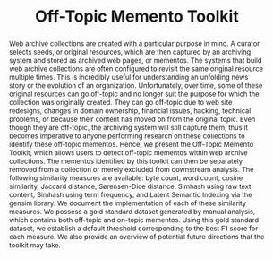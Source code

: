 ---
abstract: 'Web archive collections are created with a particular purpose in mind.
  A curator selects seeds, or original resources, which are then captured by an archiving
  system and stored as archived web pages, or mementos. The systems that build web
  archive collections are often configured to revisit the same original resource multiple
  times. This is incredibly useful for understanding an unfolding news story or the
  evolution of an organization. Unfortunately, over time, some of these original resources
  can go off-topic and no longer suit the purpose for which the collection was originally
  created. They can go off-topic due to web site redesigns, changes in domain ownership,
  financial issues, hacking, technical problems, or because their content has moved
  on from the original topic. Even though they are off-topic, the archiving system
  will still capture them, thus it becomes imperative to anyone performing research
  on these collections to identify these off-topic mementos. Hence, we present the
  Off-Topic Memento Toolkit, which allows users to detect off-topic mementos within
  web archive collections. The mementos identified by this toolkit can then be separately
  removed from a collection or merely excluded from downstream analysis. The following
  similarity measures are available: byte count, word count, cosine similarity, Jaccard
  distance, Sørensen-Dice distance, Simhash using raw text content, Simhash using
  term frequency, and Latent Semantic Indexing via the gensim library. We document
  the implementation of each of these similarity measures. We possess a gold standard
  dataset generated by manual analysis, which contains both off-topic and on-topic
  mementos. Using this gold standard dataset, we establish a default threshold corresponding
  to the best F1 score for each measure. We also provide an overview of potential
  future directions that the toolkit may take.'
creators:
- Nelson, Michael
- Weigle, Michele
- Jones, Shawn
date: null
document_url: https://services.phaidra.univie.ac.at/api/object/o:923618/download
grand_parent: iPRES
institutions: []
keywords:
- boston
landing_page_url: https://phaidra.univie.ac.at/o:923618
language: eng
layout: publication
license: CC BY 4.0 International
notes_url: null
parent: iPRES 2018
presentation_url: null
publication_type: paper
size: 3119450
source_name: iPRES
title: Off-Topic Memento Toolkit
year: 2018
---